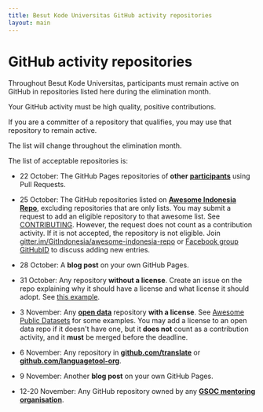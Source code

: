 ```yaml
---
title: Besut Kode Universitas GitHub activity repositories
layout: main
---
```


# GitHub activity repositories

Throughout Besut Kode Universitas, participants must remain active on GitHub
in repositories listed here during the elimination month.

Your GitHub activity must be high quality, positive contributions.

If you are a committer of a repository that qualifies,
you may use that repository to remain active.

The list will change throughout the elimination month.

The list of acceptable repositories is:

-  22 October: The GitHub Pages repositories of **other**
   [**participants**](https://besutkode.github.io/peserta-universitas.html)
   using Pull Requests.

-  25 October: The GitHub repositories listed on
   [**Awesome Indonesia Repo**](https://github.com/GitIndonesia/awesome-indonesia-repo),
   excluding repositories that are only lists.
   You may submit a request to add an eligible repository to that awesome list.
   See [CONTRIBUTING](https://github.com/GitIndonesia/awesome-indonesia-repo/blob/master/CONTRIBUTING.md).  However, the request does not count as a contribution activity. If it is not accepted, the repository is not eligible.  Join
   [gitter.im/GitIndonesia/awesome-indonesia-repo](https://gitter.im/GitIndonesia/awesome-indonesia-repo)
   or [Facebook group GitHubID](https://www.facebook.com/groups/GitHubID/) to
   discuss adding new entries.

-  28 October: A **blog post** on your own GitHub Pages.

-  31 October: Any repository **without a license**. Create an issue on the repo explaining why it should have a license and what license it should adopt. See [this example](https://github.com/endymuhardin/buku-git/issues/5).

-  3 November: Any [**open data**](https://en.wikipedia.org/wiki/Open_data) repository **with a license**. See 
[Awesome Public Datasets](http://awesomelists.top/#/repos/caesar0301/awesome-public-datasets) for some examples. You may add a license to an open data repo if it doesn't have one, but it **does not** count as a contribution activity, and it **must** be merged before the deadline.

-  6 November: Any repository in [**github.com/translate**](https://github.com/translate) or [**github.com/languagetool-org**](https://github.com/languagetool-org).

-  9 November: Another **blog post** on your own GitHub Pages.

-  12-20 November: Any GitHub repository owned by any [**GSOC mentoring organisation**](https://summerofcode.withgoogle.com/organizations/).
